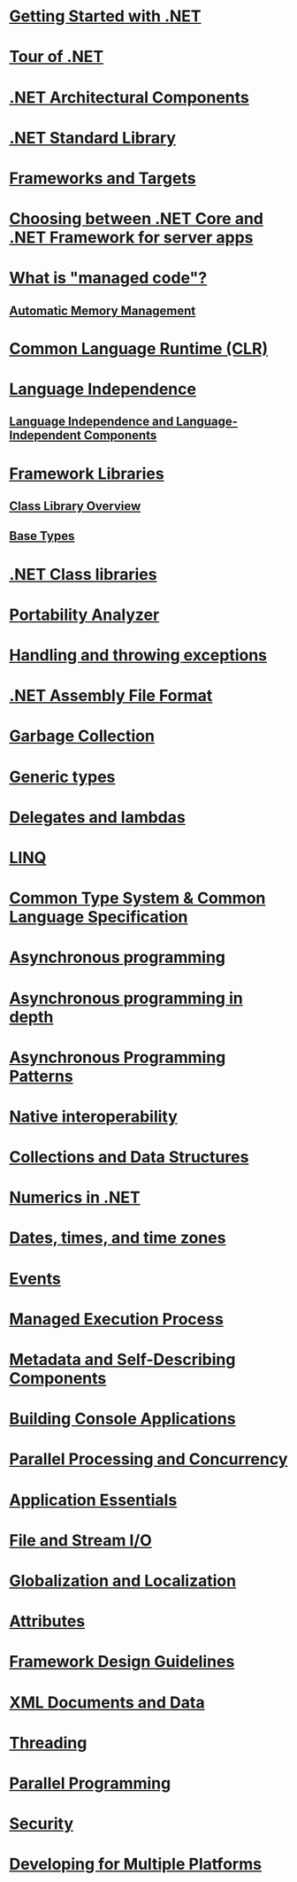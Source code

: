 # [Getting Started with .NET](getting-started.md)
# [Tour of .NET](tour.md)
# [.NET Architectural Components](components.md)
# [.NET Standard Library](library.md)
# [Frameworks and Targets](frameworks.md)
# [Choosing between .NET Core and .NET Framework for server apps](choosing-core-framework-server.md)
# [What is "managed code"?](managed-code.md)
## [Automatic Memory Management](automatic-memory-management.md) 
# [Common Language Runtime (CLR)](clr.md)
# [Language Independence](language-independence.md)
## [Language Independence and Language-Independent Components](language-independence-and-language-independent-components.md)
# [Framework Libraries](framework-libraries.md)
## [Class Library Overview](class-library-overview.md)  
## [Base Types](base-types/)  
# [.NET Class libraries](class-libraries.md)
# [Portability Analyzer](portability-analyzer.md)
# [Handling and throwing exceptions](exceptions/)
# [.NET Assembly File Format](assembly-format.md)
# [Garbage Collection](garbage-collection/)
# [Generic types](generics.md)
# [Delegates and lambdas](delegates-lambdas.md)
# [LINQ](using-linq.md)
# [Common Type System & Common Language Specification](common-type-system.md)
# [Asynchronous programming](async.md)
# [Asynchronous programming in depth](async-in-depth.md)
# [Asynchronous Programming Patterns](asynchronous-programming-patterns/)
# [Native interoperability](native-interop.md)
# [Collections and Data Structures](collections/)
# [Numerics in .NET](numerics.md)
# [Dates, times, and time zones](datetime/)
# [Events](events/)
# [Managed Execution Process](managed-execution-process.md)
# [Metadata and Self-Describing Components](metadata-and-self-describing-components.md)
# [Building Console Applications](building-console-apps.md)
# [Parallel Processing and Concurrency](parallel-processing-and-concurrency.md)
# [Application Essentials](application-essentials.md)
# [File and Stream I/O](io/index.md)
# [Globalization and Localization](globalization-localization/)
# [Attributes](attributes/)
# [Framework Design Guidelines](design-guidelines/)
# [XML Documents and Data](data/xml/)
# [Threading](threading/)
# [Parallel Programming](parallel-programming/)
# [Security](security/)
# [Developing for Multiple Platforms](cross-platform/)
